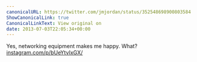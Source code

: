 ```yaml
---
canonicalURL: https://twitter.com/jmjordan/status/352548698900803584
ShowCanonicalLink: true
CanonicalLinkText: View original on
date: 2013-07-03T22:05:34+00:00
---
```

Yes, networking equipment makes me happy. What? [instagram.com/p/bUeYtvIxGX/](http://instagram.com/p/bUeYtvIxGX/)